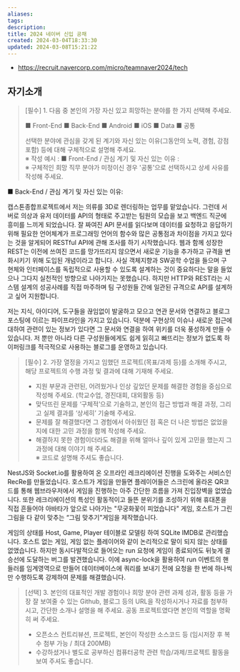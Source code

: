 ```yaml
---
aliases: 
tags: 
description:
title: 2024 네이버 신입 공채
created: 2024-03-04T18:33:30
updated: 2024-03-08T15:21:22
---
```

- <https://recruit.navercorp.com/micro/teamnaver2024/tech>

## 자기소개

> [필수] 1. 다음 중 본인의 가장 자신 있고 희망하는 분야를 한 가지 선택해 주세요.  
> 
> ■ Front-End ■ Back-End ■ Android ■ iOS ■ Data ■ 공통  
> 
> 선택한 분야에 관심을 갖게 된 계기와 자신 있는 이유(그동안의 노력, 경험, 강점 포함) 등에 대해 구체적으로 설명해 주세요.  
※ 작성 예시 : ■ Front-End / 관심 계기 및 자신 있는 이유 :  
※ 구체적인 희망 직무 분야가 미정이신 경우 '공통'으로 선택하시고 상세 사유를 작성해 주세요.

■ Back-End / 관심 계기 및 자신 있는 이유:

캡스톤종합프로젝트에서 저는 의류를 3D로 렌더링하는 업무를 맡았습니다. 그런데 서버로 의상과 유저 데이터를 API의 형태로 주고받는 팀원의 모습을 보고 백엔드 직군에 흥미를 느끼게 되었습니다. 잘 짜여진 API 문서를 읽다보며 데이터를 요청하고 응답하기 위해 필요한 언어체계가 프로그래밍 언어의 함수와 많은 공통점과 차이점을 가지고 있다는 것을 알게되어 RESTful API에 관해 조사를 하기 시작했습니다. 웹과 함께 성장한 REST는 이전에 쓰여진 코드를 망가뜨리지 않으면서 새로운 기능을 추가하고 규격을 변화시키기 위해 도입된 개념이라고 합니다. 사실 객체지향과 SW공학 수업을 들으며 구현체와 인터페이스를 독립적으로 사용할 수 있도록 설계하는 것이 중요하다는 말을 들었으나 그다지 실천적인 방향으로 나아가지는 못했습니다. 하지만 HTTP와 REST라는 시스템 설계의 성공사례를 직접 마주하며 팀 구성원들 간에 일관된 규격으로 API를 설계하고 싶어 지원합니다.

저는 지식, 아이디어, 도구들을 끊임없이 발굴하고 모으고 연관 문서와 연결하고 블로그 포스팅에 이르는 파이프라인을 가지고 있습니다. 덕분에 구현상의 이슈나 새로운 접근에 대하여 관련이 있는 정보가 있다면 그 문서와 연결을 하여 위키를 더욱 풍성하게 만들 수 있습니다. 저 뿐만 아니라 다른 구성원들에게도 쉽게 읽히고 빠뜨리는 정보가 없도록 하이퍼링크를 적극적으로 사용하는 블로그를 운영하고 있습니다.

> [필수] 2. 가장 열정을 가지고 임했던 프로젝트(목표/과제 등)를 소개해 주시고, 해당 프로젝트의 수행 과정 및 결과에 대해 기재해 주세요.  
> - 지원 부문과 관련된, 어려웠거나 인상 깊었던 문제를 해결한 경험을 중심으로 작성해 주세요. (학교수업, 경진대회, 대외활동 등)  
> - 맞닥뜨린 문제를 ‘구체적’으로 기술하고, 본인의 접근 방법과 해결 과정, 그리고 실제 결과를 ‘상세히’ 기술해 주세요.  
> - 문제를 잘 해결했다면 그 경험에서 아쉬웠던 점 혹은 더 나은 방법은 없었을지에 대한 고민 과정을 함께 작성해 주세요.  
> - 해결하지 못한 경험이더라도 해결을 위해 얼마나 깊이 있게 고민을 했는지 그 과정에 대해 이야기 해 주세요.  
> ※ 코드로 설명해 주셔도 좋습니다.

NestJS와 Socket.io를 활용하여 온 오프라인 레크리에이션 진행을 도와주는 서비스인 RecRe를 만들었습니다. 호스트가 게임을 만들면 플레이어들은 스크린에 올라온 QR코드를 통해 웹브라우저에서 게임을 진행하는 아주 간단한 흐름을 가져 진입장벽을 없앴습니다. 또한 레크리에이션의 특성인 활동적이고 들뜬 분위기를 조성하기 위해 휴대폰을 직접 흔들어야 아바타가 앞으로 나아가는 "무궁화꽃이 피었습니다" 게임, 호스트가 그린 그림을 다 같이 맞추는 “그림 맞추기"게임을 제작했습니다.

게임의 상태를 Host, Game, Player 테이블로 모델링 하여 SQLite IMDB로 관리했습니다. 호스트 없는 게임, 게임 없는 플레이어와 같이 논리적으로 말이 되지 않는 상태를 없앴습니다. 하지만 동시다발적으로 들어오는 run 요청에 게임이 종료되어도 뒤늦게 결승선에 도달하는 버그를 발견했습니다. 이에 async-lock을 활용하여 run 이벤트의 핸들러를 임계영역으로 만들어 데이터베이스에 쿼리를 보내기 전에 요청을 한 번에 하나씩만 수행하도록 강제하여 문제를 해결했습니다.

> [선택] 3. 본인의 대표적인 개발 경험이나 희망 분야 관련 과제 성과, 활동 등을 가장 잘 보여줄 수 있는 Github, 블로그 등의 URL을 작성하시거나 자료를 첨부하시고, 간단한 소개나 설명을 해 주세요. 공동 프로젝트였다면 본인의 역할을 명확히 써 주세요.  
> - 오픈소스 컨트리뷰션, 프로젝트, 본인이 작성한 소스코드 등 (임시저장 후 복수 첨부 가능 / 최대 200MB)  
> - 수강하셨거나 별도로 공부하신 컴퓨터공학 관련 학습/과제/프로젝트 활동을 보여 주셔도 좋습니다.
